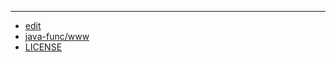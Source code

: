 
---

+ [edit](https://github.com/java-func/www/edit/main/README.md)
+ [java-func/www](https://github.com/java-func/www)
+ [LICENSE](LICENSE)
